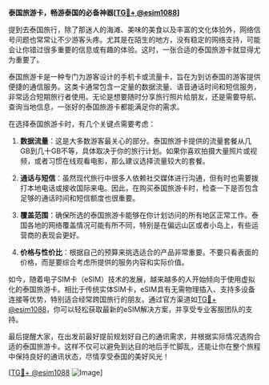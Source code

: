 **泰国旅游卡，畅游泰国的必备神器[[TG💪+ @esim1088](https://t.me/s/esim1088)]**

提到去泰国旅行，除了那迷人的海滩、美味的美食以及丰富的文化体验外，网络信号问题也常常让不少游客头疼。尤其是在陌生的地方，没有稳定的网络支持，可能会让你错过很多重要的信息或有趣的体验。这时，一张合适的泰国旅游卡就显得尤为重要了。

泰国旅游卡是一种专门为游客设计的手机卡或流量卡，旨在为到访泰国的游客提供便捷的通信服务。这类卡通常包含一定量的数据流量、语音通话时间和短信服务，非常适合短期旅行者使用。无论是想要随时分享旅行照片给朋友，还是需要导航、查询当地信息，一张好的泰国旅游卡都能满足你的需求。

在选择泰国旅游卡时，有几个关键点需要考虑：

1. **数据流量**：这是大多数游客最关心的部分。泰国旅游卡提供的流量套餐从几GB到几十GB不等，具体取决于你的旅行计划。如果你喜欢拍摄大量照片或视频，或者习惯在线观看电影，那么建议选择流量较大的套餐。

2. **通话与短信**：虽然现代旅行中很多人依赖社交媒体进行沟通，但有时也需要拨打本地电话或接收国际来电。因此，在购买泰国旅游卡时，检查一下是否包含足够的通话时间和短信额度也很重要。

3. **覆盖范围**：确保所选的泰国旅游卡能够在你计划访问的所有地区正常工作。泰国各地的网络覆盖情况可能有所不同，特别是在偏远山区或者小岛上，有些运营商的表现会更好。

4. **价格与性价比**：根据自己的预算来挑选适合的产品非常重要。不要只看表面的价格，而是要综合考虑所提供的服务内容和实际价值。

如今，随着电子SIM卡（eSIM）技术的发展，越来越多的人开始倾向于使用虚拟化的泰国旅游卡。相比于传统实体SIM卡，eSIM具有无需物理插入、支持多设备连接等优势，特别适合经常跨国旅行的朋友。通过官方渠道如[TG💪+ @esim1088](https://t.me/s/esim1088)，你可以轻松获取最新的eSIM解决方案，并享受专业客服团队的支持。

最后提醒大家，在出发前最好提前规划好自己的通讯需求，并根据实际情况选购合适的泰国旅游卡。这样不仅可以避免到达目的地后手忙脚乱，还能让你在整个旅程中保持良好的通讯状态，尽情享受泰国的美好风光！

[[TG💪+ @esim1088](https://t.me/s/esim1088) ![Image](https://i.postimg.cc/4NQfJmqS/Snipaste-2025-05-13-00-14-12.png)]